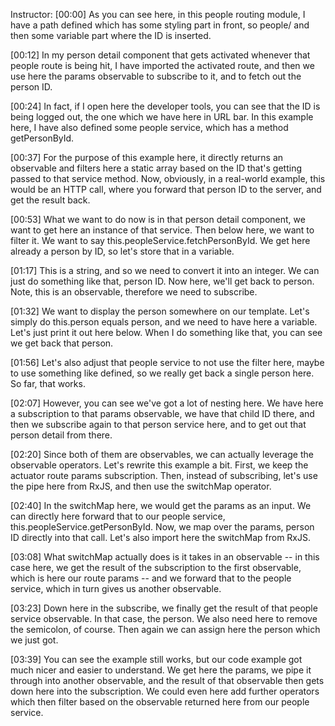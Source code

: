 Instructor: [00:00] As you can see here, in this people routing module, I have a path defined which has some styling part in front, so people/ and then some variable part where the ID is inserted.

[00:12] In my person detail component that gets activated whenever that people route is being hit, I have imported the activated route, and then we use here the params observable to subscribe to it, and to fetch out the person ID.

[00:24] In fact, if I open here the developer tools, you can see that the ID is being logged out, the one which we have here in URL bar. In this example here, I have also defined some people service, which has a method getPersonById.

[00:37] For the purpose of this example here, it directly returns an observable and filters here a static array based on the ID that's getting passed to that service method. Now, obviously, in a real-world example, this would be an HTTP call, where you forward that person ID to the server, and get the result back.

[00:53] What we want to do now is in that person detail component, we want to get here an instance of that service. Then below here, we want to filter it. We want to say this.peopleService.fetchPersonById. We get here already a person by ID, so let's store that in a variable.

[01:17] This is a string, and so we need to convert it into an integer. We can just do something like that, person ID. Now here, we'll get back to person. Note, this is an observable, therefore we need to subscribe.

[01:32] We want to display the person somewhere on our template. Let's simply do this.person equals person, and we need to have here a variable. Let's just print it out here below. When I do something like that, you can see we get back that person.

[01:56] Let's also adjust that people service to not use the filter here, maybe to use something like defined, so we really get back a single person here. So far, that works.

[02:07] However, you can see we've got a lot of nesting here. We have here a subscription to that params observable, we have that child ID there, and then we subscribe again to that person service here, and to get out that person detail from there.

[02:20] Since both of them are observables, we can actually leverage the observable operators. Let's rewrite this example a bit. First, we keep the actuator route params subscription. Then, instead of subscribing, let's use the pipe here from RxJS, and then use the switchMap operator.

[02:40] In the switchMap here, we would get the params as an input. We can directly here forward that to our people service, this.peopleService.getPersonById. Now, we map over the params, person ID directly into that call. Let's also import here the switchMap from RxJS.

[03:08] What switchMap actually does is it takes in an observable -- in this case here, we get the result of the subscription to the first observable, which is here our route params -- and we forward that to the people service, which in turn gives us another observable.

[03:23] Down here in the subscribe, we finally get the result of that people service observable. In that case, the person. We also need here to remove the semicolon, of course. Then again we can assign here the person which we just got.

[03:39] You can see the example still works, but our code example got much nicer and easier to understand. We get here the params, we pipe it through into another observable, and the result of that observable then gets down here into the subscription. We could even here add further operators which then filter based on the observable returned here from our people service.
